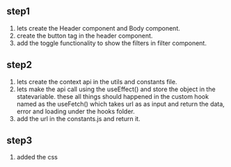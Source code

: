 ## step1

1. lets create the Header component and Body component.
2. create the button tag in the header component.
3. add the toggle functionality to show the filters in filter component.

## step2

1. lets create the context api in the utils and constants file.
2. lets make the api call using the useEffect() and store the object in the statevariable. these all things should happened in the custom hook named as the useFetch() which takes url as as input and return the data, error and loading under the hooks folder.
3. add the url in the constants.js and return it.

## step3

1. added the css
